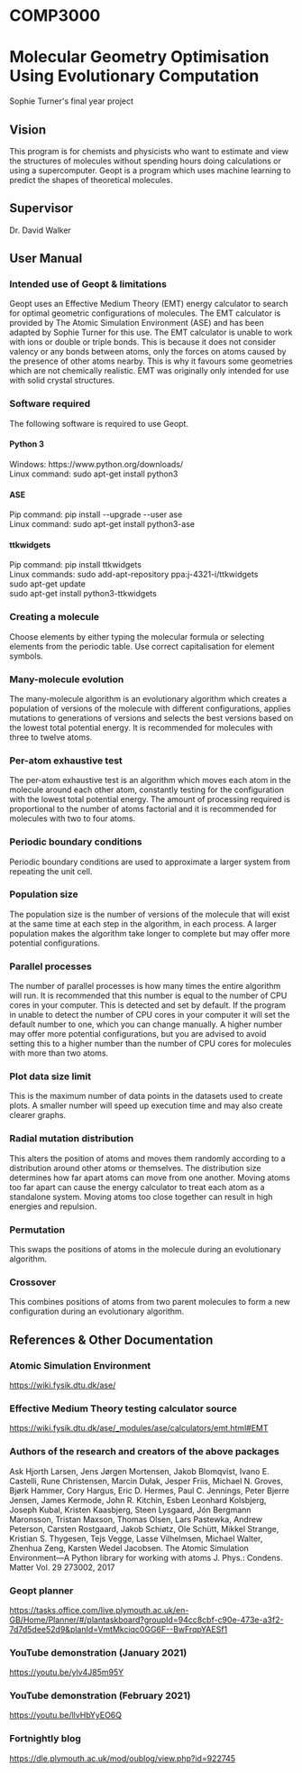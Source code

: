 # COMP3000
<h1>Molecular Geometry Optimisation Using Evolutionary Computation</h1>
<p>Sophie Turner's final year project</p>

<h2>Vision</h2>
<p>This program is for chemists and physicists who want to estimate and view the structures of
molecules without spending hours doing calculations or using a supercomputer. Geopt is a
program which uses machine learning to predict the shapes of theoretical molecules.</p>

<h2>Supervisor</h2>
<p>Dr. David Walker</p>

<h2>User Manual</h2>
<h3>Intended use of Geopt & limitations</h3>
<p>Geopt uses an Effective Medium Theory (EMT) energy calculator to search for optimal geometric configurations of molecules.
The EMT calculator is provided by The Atomic Simulation Environment (ASE) and has been adapted by Sophie Turner for this use.
The EMT calculator is unable to work with ions or double or triple bonds. This is because it does not consider valency or any bonds between atoms, 
only the forces on atoms caused by the presence of other atoms nearby. This is why it favours some geometries which are not chemically realistic.
EMT was originally only intended for use with solid crystal structures.</p>

<h3>Software required</h3>
<p>The following software is required to use Geopt.</p>
<h4>Python 3</h4>
<p>Windows: https://www.python.org/downloads/ 
  <br/>Linux command: sudo apt-get install python3</p>
<h4>ASE</h4>
<p>Pip command: pip install --upgrade --user ase 
  <br/>Linux command: sudo apt-get install python3-ase</p>
<h4>ttkwidgets</h4>
<p>Pip command: pip install ttkwidgets 
  <br/>Linux commands: sudo add-apt-repository ppa:j-4321-i/ttkwidgets 
  <br/>sudo apt-get update
  <br/>sudo apt-get install python3-ttkwidgets</p>

<h3>Creating a molecule</h3>
<p>Choose elements by either typing the molecular formula or selecting elements from the periodic table. 
  Use correct capitalisation for element symbols.</p>

<h3>Many-molecule evolution</h3>
<p>The many-molecule algorithm is an evolutionary algorithm 
                   which creates a population of versions of the molecule 
                   with different configurations, applies mutations to 
                   generations of versions and selects the best versions 
                   based on the lowest total potential energy. It is 
                   recommended for molecules with three to twelve atoms.</p>

<h3>Per-atom exhaustive test</h3>
<p>The per-atom exhaustive test is an algorithm which moves 
              each atom in the molecule around each other atom, 
              constantly testing for the configuration with the lowest 
             total potential energy. The amount of processing required 
             is proportional to the number of atoms factorial and it 
              is recommended for molecules with two to four atoms.</p>

<h3>Periodic boundary conditions</h3>
<p>Periodic boundary conditions are used to approximate
          a larger system from repeating the unit cell.</p>

<h3>Population size</h3>
<p>The population size is the number of versions of the 
              molecule that will exist at the same time at each step in 
              the algorithm, in each process. A larger population makes 
              the algorithm take longer to complete but may offer more 
              potential configurations.</p>

<h3>Parallel processes</h3>
<p>The number of parallel processes is how many times the entire 
            algorithm will run. It is recommended that this number is equal 
            to the number of CPU cores in your computer. This is detected 
            and set by default. If the program in unable to detect the number of CPU cores 
            in your computer it will set the default number to one, which you can change 
              manually. A higher number may offer more potential 
            configurations, but you are advised to avoid setting this to a 
            higher number than the number of CPU cores for molecules with 
            more than two atoms.</p>

<h3>Plot data size limit</h3>
<p>This is the maximum number of data points in the datasets used to 
                create plots. A smaller number will speed up execution time and 
                may also create clearer graphs.</p>

<h3>Radial mutation distribution</h3>
<p>This alters the position of atoms and moves them randomly according to
            a distribution around other atoms or themselves. The distribution
            size determines how far apart atoms can move from one another. Moving             atoms too far apart can cause the energy calculator to treat each atom             as a standalone system.
            Moving atoms too close together can result in high energies and                   repulsion.
</p>

<h3>Permutation</h3>
<p>This swaps the positions of atoms in the molecule during an evolutionary algorithm.</p>

<h3>Crossover</h3>
<p>This combines positions of atoms from two parent molecules to form a new configuration during an evolutionary algorithm.</p>

<h2>References & Other Documentation</h2>

<h3>Atomic Simulation Environment</h3>
<a href="url">https://wiki.fysik.dtu.dk/ase/</a>

<h3>Effective Medium Theory testing calculator source</h3>
<a href="url">https://wiki.fysik.dtu.dk/ase/_modules/ase/calculators/emt.html#EMT</a>

<h3>Authors of the research and creators of the above packages</h3>
<p>Ask Hjorth Larsen, Jens Jørgen Mortensen, Jakob Blomqvist,
 Ivano E. Castelli, Rune Christensen, Marcin Dułak, Jesper Friis,
 Michael N. Groves, Bjørk Hammer, Cory Hargus, Eric D. Hermes,
 Paul C. Jennings, Peter Bjerre Jensen, James Kermode, John R. Kitchin,
 Esben Leonhard Kolsbjerg, Joseph Kubal, Kristen Kaasbjerg,
 Steen Lysgaard, Jón Bergmann Maronsson, Tristan Maxson, Thomas Olsen,
 Lars Pastewka, Andrew Peterson, Carsten Rostgaard, Jakob Schiøtz,
 Ole Schütt, Mikkel Strange, Kristian S. Thygesen, Tejs Vegge,
 Lasse Vilhelmsen, Michael Walter, Zhenhua Zeng, Karsten Wedel Jacobsen.
 The Atomic Simulation Environment—A Python library for working with atoms
 J. Phys.: Condens. Matter Vol. 29 273002, 2017</p>
 
 <h3>Geopt planner</h3>
 <a href="url">https://tasks.office.com/live.plymouth.ac.uk/en-GB/Home/Planner/#/plantaskboard?groupId=94cc8cbf-c90e-473e-a3f2-7d7d5dee52d9&planId=VmtMkciqc0GG6F--BwFrqpYAESf1</a>
 
 <h3>YouTube demonstration (January 2021)</h3>
 <a href="url">https://youtu.be/ylv4J85m95Y</a>
 
 <h3>YouTube demonstration (February 2021)</h3>
 <a href="url">https://youtu.be/llvHbYyEO6Q</a> 
 
 <h3>Fortnightly blog</h3>
 <a href="url">https://dle.plymouth.ac.uk/mod/oublog/view.php?id=922745</a> 
